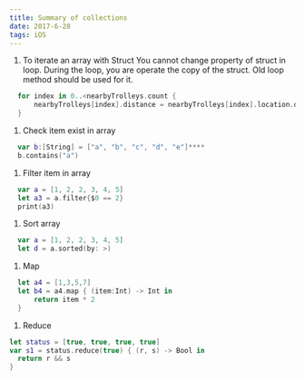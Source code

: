 ```yaml
---
title: Summary of collections
date: 2017-6-28
tags: iOS
---
```


1. To iterate an array with Struct
  You cannot change property of struct in loop. During the loop, you are operate the copy of the struct. Old loop method should be used for it. 
```Swift
  for index in 0..<nearbyTrolleys.count {
      nearbyTrolleys[index].distance = nearbyTrolleys[index].location.distance(from: currentlocation)
  }
```

1. Check item exist in array
```Swift
  var b:[String] = ["a", "b", "c", "d", "e"]****
  b.contains("a")
```

1. Filter item in array
```Swift
  var a = [1, 2, 2, 3, 4, 5]
  let a3 = a.filter{$0 == 2}
  print(a3)
```

1. Sort array
```Swift
  var a = [1, 2, 2, 3, 4, 5]
  let d = a.sorted(by: >)
```

1. Map 
```Swift
  let a4 = [1,3,5,7]
  let b4 = a4.map { (item:Int) -> Int in
      return item * 2
  }
```

1. Reduce
```Swift
let status = [true, true, true, true]
var s1 = status.reduce(true) { (r, s) -> Bool in
  return r && s
}
```
